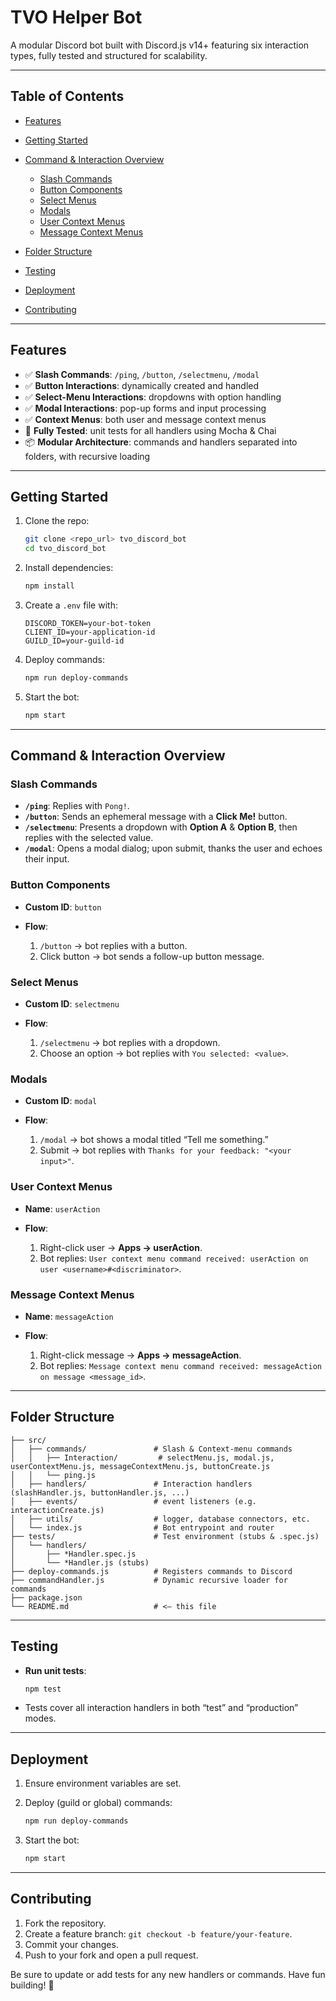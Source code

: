 # TVO Helper Bot

A modular Discord bot built with Discord.js v14+ featuring six interaction types, fully tested and structured for scalability.

---

## Table of Contents

- [Features](#features)
- [Getting Started](#getting-started)
- [Command & Interaction Overview](#command--interaction-overview)

  - [Slash Commands](#slash-commands)
  - [Button Components](#button-components)
  - [Select Menus](#select-menus)
  - [Modals](#modals)
  - [User Context Menus](#user-context-menus)
  - [Message Context Menus](#message-context-menus)

- [Folder Structure](#folder-structure)
- [Testing](#testing)
- [Deployment](#deployment)
- [Contributing](#contributing)

---

## Features

- ✅ **Slash Commands**: `/ping`, `/button`, `/selectmenu`, `/modal`
- ✅ **Button Interactions**: dynamically created and handled
- ✅ **Select-Menu Interactions**: dropdowns with option handling
- ✅ **Modal Interactions**: pop-up forms and input processing
- ✅ **Context Menus**: both user and message context menus
- 🧪 **Fully Tested**: unit tests for all handlers using Mocha & Chai
- 📦 **Modular Architecture**: commands and handlers separated into folders, with recursive loading

---

## Getting Started

1. Clone the repo:

   ```bash
   git clone <repo_url> tvo_discord_bot
   cd tvo_discord_bot
   ```

2. Install dependencies:

   ```bash
   npm install
   ```

3. Create a `.env` file with:

   ```dotenv
   DISCORD_TOKEN=your-bot-token
   CLIENT_ID=your-application-id
   GUILD_ID=your-guild-id
   ```

4. Deploy commands:

   ```bash
   npm run deploy-commands
   ```

5. Start the bot:

   ```bash
   npm start
   ```

---

## Command & Interaction Overview

### Slash Commands

- **`/ping`**: Replies with `Pong!`.
- **`/button`**: Sends an ephemeral message with a **Click Me!** button.
- **`/selectmenu`**: Presents a dropdown with **Option A** & **Option B**, then replies with the selected value.
- **`/modal`**: Opens a modal dialog; upon submit, thanks the user and echoes their input.

### Button Components

- **Custom ID**: `button`
- **Flow**:

  1. `/button` → bot replies with a button.
  2. Click button → bot sends a follow-up button message.

### Select Menus

- **Custom ID**: `selectmenu`
- **Flow**:

  1. `/selectmenu` → bot replies with a dropdown.
  2. Choose an option → bot replies with `You selected: <value>`.

### Modals

- **Custom ID**: `modal`
- **Flow**:

  1. `/modal` → bot shows a modal titled “Tell me something.”
  2. Submit → bot replies with `Thanks for your feedback: "<your input>"`.

### User Context Menus

- **Name**: `userAction`
- **Flow**:

  1. Right-click user → **Apps → userAction**.
  2. Bot replies: `User context menu command received: userAction on user <username>#<discriminator>`.

### Message Context Menus

- **Name**: `messageAction`
- **Flow**:

  1. Right-click message → **Apps → messageAction**.
  2. Bot replies: `Message context menu command received: messageAction on message <message_id>`.

---

## Folder Structure

```
├── src/
│   ├── commands/               # Slash & Context-menu commands
│   │   ├── Interaction/         # selectMenu.js, modal.js, userContextMenu.js, messageContextMenu.js, buttonCreate.js
│   │   └── ping.js
│   ├── handlers/               # Interaction handlers (slashHandler.js, buttonHandler.js, ...)
│   ├── events/                 # event listeners (e.g. interactionCreate.js)
│   ├── utils/                  # logger, database connectors, etc.
│   └── index.js                # Bot entrypoint and router
├── tests/                      # Test environment (stubs & .spec.js)
│   └── handlers/
│       ├── *Handler.spec.js
│       └── *Handler.js (stubs)
├── deploy-commands.js          # Registers commands to Discord
├── commandHandler.js           # Dynamic recursive loader for commands
├── package.json
└── README.md                   # <— this file
```

---

## Testing

- **Run unit tests**:

  ```bash
  npm test
  ```

- Tests cover all interaction handlers in both “test” and “production” modes.

---

## Deployment

1. Ensure environment variables are set.
2. Deploy (guild or global) commands:

   ```bash
   npm run deploy-commands
   ```

3. Start the bot:

   ```bash
   npm start
   ```

---

## Contributing

1. Fork the repository.
2. Create a feature branch: `git checkout -b feature/your-feature`.
3. Commit your changes.
4. Push to your fork and open a pull request.

Be sure to update or add tests for any new handlers or commands. Have fun building! 🎉
